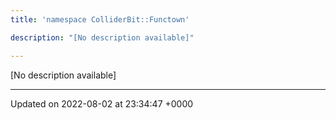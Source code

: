```yaml
---
title: 'namespace ColliderBit::Functown'

description: "[No description available]"

---
```







[No description available]






-------------------------------

Updated on 2022-08-02 at 23:34:47 +0000
